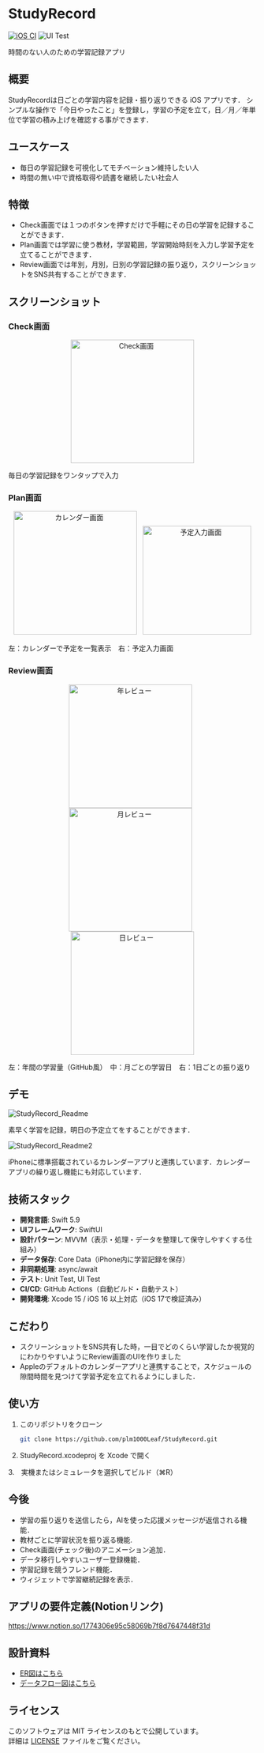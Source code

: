 # StudyRecord
[![iOS CI](https://github.com/plm1000Leaf/StudyRecord/actions/workflows/ios-ci.yml/badge.svg)](https://github.com/plm1000Leaf/StudyRecord/actions/workflows/ios-ci.yml)
![UI Test](https://github.com/plm1000Leaf/StudyRecord/actions/workflows/ui-test.yml/badge.svg?branch=main&event=push)



時間のない人のための学習記録アプリ

## 概要
StudyRecordは日ごとの学習内容を記録・振り返りできる iOS アプリです． 
シンプルな操作で「今日やったこと」を登録し，学習の予定を立て，日／月／年単位で学習の積み上げを確認する事ができます．

## ユースケース
- 毎日の学習記録を可視化してモチベーション維持したい人
- 時間の無い中で資格取得や読書を継続したい社会人

## 特徴
- Check画面では１つのボタンを押すだけで手軽にその日の学習を記録することができます．
- Plan画面では学習に使う教材，学習範囲，学習開始時刻を入力し学習予定を立てることができます．
- Review画面では年別，月別，日別の学習記録の振り返り，スクリーンショットをSNS共有することができます．

## スクリーンショット 

### Check画面
<p align="center">
<img src="assets/check.png" alt="Check画面" width="250">
</p>
<p>毎日の学習記録をワンタップで入力</p>

### Plan画面
<p align="center">
  <img src="assets/calendarPlan.png" alt="カレンダー画面" width="250" style="margin-right:8px;">
  <img src="assets/inputPlan.png" alt="予定入力画面" width="220">
</p>
<p>左：カレンダーで予定を一覧表示　右：予定入力画面</p>

### Review画面
<p align="center">
  <img src="assets/yearReview.png" alt="年レビュー" width="250" style="margin-right:8px;">
  <img src="assets/monthReview.png" alt="月レビュー" width="250" style="margin-right:8px;">
  <img src="assets/dayReview.png" alt="日レビュー" width="250">
</p>
<p>左：年間の学習量（GitHub風）　中：月ごとの学習日　右：1日ごとの振り返り</p>

## デモ

![StudyRecord_Readme](https://github.com/user-attachments/assets/61db3a3f-6888-4eea-9dd3-6f08b886ccb7)

素早く学習を記録，明日の予定立てをすることができます．

![StudyRecord_Readme2](https://github.com/user-attachments/assets/60ca93dd-e834-4664-81ce-2b9d1635847d)

iPhoneに標準搭載されているカレンダーアプリと連携しています．カレンダーアプリの繰り返し機能にも対応しています．

## 技術スタック
- **開発言語**: Swift 5.9
- **UIフレームワーク**: SwiftUI
- **設計パターン**: MVVM（表示・処理・データを整理して保守しやすくする仕組み）
- **データ保存**: Core Data（iPhone内に学習記録を保存）
- **非同期処理**: async/await
- **テスト**: Unit Test, UI Test
- **CI/CD**: GitHub Actions（自動ビルド・自動テスト）
- **開発環境**: Xcode 15 / iOS 16 以上対応（iOS 17で検証済み）
  
## こだわり
- スクリーンショットをSNS共有した時，一目でどのくらい学習したか視覚的にわかりやすいようにReview画面のUIを作りました
- Appleのデフォルトのカレンダーアプリと連携することで，スケジュールの隙間時間を見つけて学習予定を立てれるようにしました．

## 使い方
1. このリポジトリをクローン  
   ```bash
   git clone https://github.com/plm1000Leaf/StudyRecord.git

2. StudyRecord.xcodeproj を Xcode で開く

 3.　実機またはシミュレータを選択してビルド（⌘R）

## 今後
- 学習の振り返りを送信したら，AIを使った応援メッセージが返信される機能．
- 教材ごとに学習状況を振り返る機能.
- Check画面(チェック後)のアニメーション追加．
- データ移行しやすいユーザー登録機能．
- 学習記録を競うフレンド機能．
- ウィジェットで学習継続記録を表示．

## アプリの要件定義(Notionリンク)
https://www.notion.so/1774306e95c58069b7f8d7647448f31d

## 設計資料
- [ER図はこちら](./docs/er-diagram.md)
- [データフロー図はこちら](./docs/data-flow.md)
  
## ライセンス
このソフトウェアは MIT ライセンスのもとで公開しています。  
詳細は [LICENSE](LICENSE) ファイルをご覧ください。
